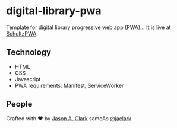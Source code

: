 # digital-library-pwa
Template for digital library progressive web app (PWA)... It is live at [SchultzPWA](https://www.lib.montana.edu/~jason/files/digital-library-pwa/).

## Technology

* HTML
* CSS
* Javascript
* PWA requirements: Manifest, ServiceWorker

## People

Crafted with :heart: by [Jason A. Clark](http://www.jasonclark.info) sameAs [@jaclark](https://twitter.com/jaclark)
